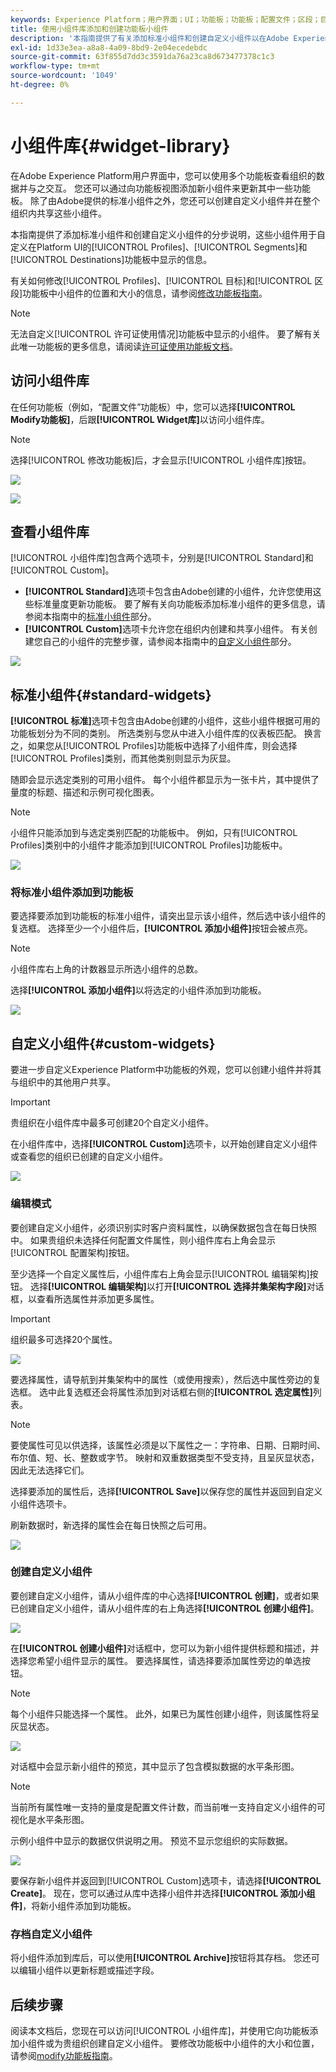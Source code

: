 ```yaml
---
keywords: Experience Platform；用户界面；UI；功能板；功能板；配置文件；区段；目标；许可证使用
title: 使用小组件库添加和创建功能板小组件
description: '本指南提供了有关添加标准小组件和创建自定义小组件以在Adobe Experience Platform中显示功能板数据的分步说明。 '
exl-id: 1d33e3ea-a8a8-4a09-8bd9-2e04ecedebdc
source-git-commit: 63f855d7dd3c3591da76a23ca8d673477378c1c3
workflow-type: tm+mt
source-wordcount: '1049'
ht-degree: 0%

---
```


# 小组件库{#widget-library}

在Adobe Experience Platform用户界面中，您可以使用多个功能板查看组织的数据并与之交互。 您还可以通过向功能板视图添加新小组件来更新其中一些功能板。 除了由Adobe提供的标准小组件之外，您还可以创建自定义小组件并在整个组织内共享这些小组件。

本指南提供了添加标准小组件和创建自定义小组件的分步说明，这些小组件用于自定义在Platform UI的[!UICONTROL Profiles]、[!UICONTROL Segments]和[!UICONTROL Destinations]功能板中显示的信息。

有关如何修改[!UICONTROL Profiles]、[!UICONTROL 目标]和[!UICONTROL 区段]功能板中小组件的位置和大小的信息，请参阅[修改功能板指南](modify.md)。

>[!NOTE]
>
>无法自定义[!UICONTROL 许可证使用情况]功能板中显示的小组件。 要了解有关此唯一功能板的更多信息，请阅读[许可证使用功能板文档](guides/license-usage.md)。

## 访问小组件库

在任何功能板（例如，“配置文件”功能板）中，您可以选择&#x200B;**[!UICONTROL Modify功能板]**，后跟&#x200B;**[!UICONTROL Widget库]**&#x200B;以访问小组件库。

>[!NOTE]
>
>选择[!UICONTROL 修改功能板]后，才会显示[!UICONTROL 小组件库]按钮。

![](images/customization/modify-dashboard.png)

![](images/customization/widget-library-button.png)

## 查看小组件库

[!UICONTROL 小组件库]包含两个选项卡，分别是[!UICONTROL Standard]和[!UICONTROL Custom]。

* **[!UICONTROL Standard]**&#x200B;选项卡包含由Adobe创建的小组件，允许您使用这些标准量度更新功能板。 要了解有关向功能板添加标准小组件的更多信息，请参阅本指南中的[标准小组件](#standard-widgets)部分。
* **[!UICONTROL Custom]**&#x200B;选项卡允许您在组织内创建和共享小组件。 有关创建您自己的小组件的完整步骤，请参阅本指南中的[自定义小组件](#custom-widgets)部分。

![](images/customization/widget-library.png)

## 标准小组件{#standard-widgets}

**[!UICONTROL 标准]**&#x200B;选项卡包含由Adobe创建的小组件，这些小组件根据可用的功能板划分为不同的类别。 所选类别与您从中进入小组件库的仪表板匹配。 换言之，如果您从[!UICONTROL Profiles]功能板中选择了小组件库，则会选择[!UICONTROL Profiles]类别，而其他类别则显示为灰显。

随即会显示选定类别的可用小组件。 每个小组件都显示为一张卡片，其中提供了量度的标题、描述和示例可视化图表。

>[!NOTE]
>
>小组件只能添加到与选定类别匹配的功能板中。 例如，只有[!UICONTROL Profiles]类别中的小组件才能添加到[!UICONTROL Profiles]功能板中。

![](images/customization/standard-widgets.png)

### 将标准小组件添加到功能板

要选择要添加到功能板的标准小组件，请突出显示该小组件，然后选中该小组件的复选框。 选择至少一个小组件后，**[!UICONTROL 添加小组件]**&#x200B;按钮会被点亮。

>[!NOTE]
>
>小组件库右上角的计数器显示所选小组件的总数。

选择&#x200B;**[!UICONTROL 添加小组件]**&#x200B;以将选定的小组件添加到功能板。

![](images/customization/add-widget.png)

## 自定义小组件{#custom-widgets}

要进一步自定义Experience Platform中功能板的外观，您可以创建小组件并将其与组织中的其他用户共享。

>[!IMPORTANT]
>
>贵组织在小组件库中最多可创建20个自定义小组件。

在小组件库中，选择&#x200B;**[!UICONTROL Custom]**&#x200B;选项卡，以开始创建自定义小组件或查看您的组织已创建的自定义小组件。

![](images/customization/custom-widgets.png)

### 编辑模式

要创建自定义小组件，必须识别实时客户资料属性，以确保数据包含在每日快照中。 如果贵组织未选择任何配置文件属性，则小组件库右上角会显示[!UICONTROL 配置架构]按钮。

至少选择一个自定义属性后，小组件库右上角会显示[!UICONTROL 编辑架构]按钮。 选择&#x200B;**[!UICONTROL 编辑架构]**&#x200B;以打开&#x200B;**[!UICONTROL 选择并集架构字段]**&#x200B;对话框，以查看所选属性并添加更多属性。

>[!IMPORTANT]
>
>组织最多可选择20个属性。

![](images/customization/edit-schema.png)

要选择属性，请导航到并集架构中的属性（或使用搜索），然后选中属性旁边的复选框。 选中此复选框还会将属性添加到对话框右侧的&#x200B;**[!UICONTROL 选定属性]**&#x200B;列表。

>[!NOTE]
>
>要使属性可见以供选择，该属性必须是以下属性之一：字符串、日期、日期时间、布尔值、短、长、整数或字节。 映射和双重数据类型不受支持，且呈灰显状态，因此无法选择它们。

选择要添加的属性后，选择&#x200B;**[!UICONTROL Save]**&#x200B;以保存您的属性并返回到自定义小组件选项卡。

刷新数据时，新选择的属性会在每日快照之后可用。

![](images/customization/select-attribute.png)

### 创建自定义小组件

要创建自定义小组件，请从小组件库的中心选择&#x200B;**[!UICONTROL 创建]**，或者如果已创建自定义小组件，请从小组件库的右上角选择&#x200B;**[!UICONTROL 创建小组件]**。

![](images/customization/create-widget.png)

在&#x200B;**[!UICONTROL 创建小组件]**&#x200B;对话框中，您可以为新小组件提供标题和描述，并选择您希望小组件显示的属性。 要选择属性，请选择要添加属性旁边的单选按钮。

>[!NOTE]
>
>每个小组件只能选择一个属性。 此外，如果已为属性创建小组件，则该属性将呈灰显状态。

![](images/customization/create-widget-dialog.png)

对话框中会显示新小组件的预览，其中显示了包含模拟数据的水平条形图。

>[!NOTE]
>
>当前所有属性唯一支持的量度是配置文件计数，而当前唯一支持自定义小组件的可视化是水平条形图。
>
>示例小组件中显示的数据仅供说明之用。 预览不显示您组织的实际数据。

![](images/customization/create-widget-select-attribute.png)

要保存新小组件并返回到[!UICONTROL Custom]选项卡，请选择&#x200B;**[!UICONTROL Create]**。 现在，您可以通过从库中选择小组件并选择&#x200B;**[!UICONTROL 添加小组件]**，将新小组件添加到功能板。

### 存档自定义小组件

将小组件添加到库后，可以使用&#x200B;**[!UICONTROL Archive]**&#x200B;按钮将其存档。 您还可以编辑小组件以更新标题或描述字段。

## 后续步骤

阅读本文档后，您现在可以访问[!UICONTROL 小组件库]，并使用它向功能板添加小组件或为贵组织创建自定义小组件。 要修改功能板中小组件的大小和位置，请参阅[modify功能板指南](modify.md)。
